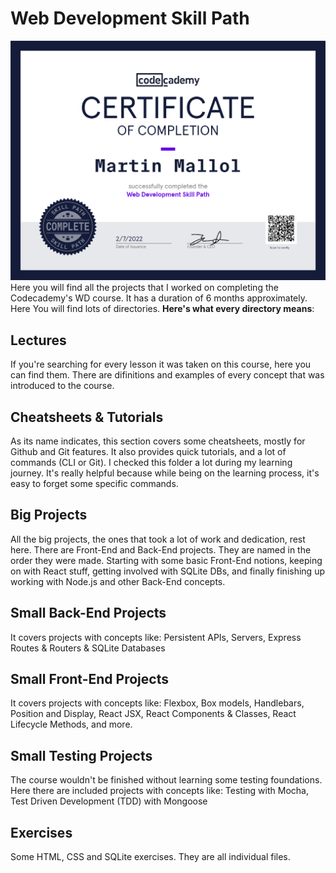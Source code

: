 # Web Development Skill Path
![Certificate](./certificate.png)
Here you will find all the projects that I worked on completing the Codecademy's WD course. It has a duration of 6 months approximately. Here You will find lots of directories. **Here's what every directory means**:

## Lectures
If you're searching for every lesson it was taken on this course, here you can find them. There are difinitions and examples of every concept that was introduced to the course.

## Cheatsheets & Tutorials
As its name indicates, this section covers some cheatsheets, mostly for Github and Git features. It also provides quick tutorials, and a lot of commands (CLI or Git). I checked this folder a lot during my learning journey. It's really helpful because while being on the learning process, it's easy to forget some specific commands.

## Big Projects
All the big projects, the ones that took a lot of work and dedication, rest here. There are Front-End and Back-End projects. They are named in the order they were made. Starting with some basic Front-End notions, keeping on with React stuff, getting involved with SQLite DBs, and finally finishing up working with Node.js and other Back-End concepts.

## Small Back-End Projects
It covers projects with concepts like: Persistent APIs, Servers, Express Routes & Routers & SQLite Databases

## Small Front-End Projects
It covers projects with concepts like: Flexbox, Box models, Handlebars, Position and Display, React JSX, React Components & Classes, React Lifecycle Methods, and more.

## Small Testing Projects
The course wouldn't be finished without learning some testing foundations.
Here there are included projects with concepts like: Testing with Mocha, Test Driven Development (TDD) with Mongoose

## Exercises
Some HTML, CSS and SQLite exercises. They are all individual files.